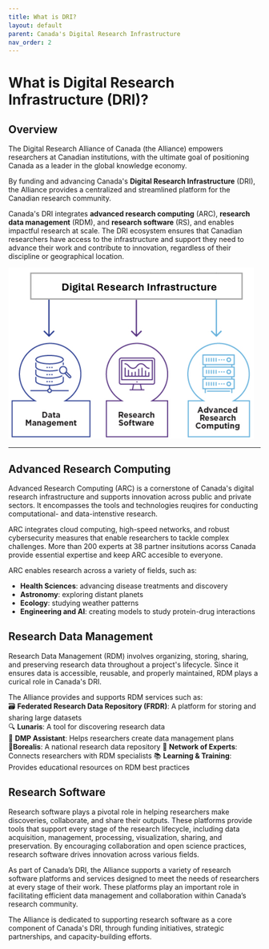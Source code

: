 ```yaml
---
title: What is DRI?  
layout: default
parent: Canada's Digital Research Infrastructure 
nav_order: 2
---
```


# What is Digital Research Infrastructure (DRI)? 

## Overview 
The Digital Research Alliance of Canada (the Alliance) empowers researchers at Canadian institutions, with the ultimate goal of positioning Canada as a leader in the global knowledge economy. 

By funding and advancing Canada's **Digital Research Infrastructure** (DRI), the Alliance provides a centralized and streamlined platform for the Canadian research community. 

Canada's DRI integrates **advanced research computing** (ARC), **research data management** (RDM), and **research software** (RS), and enables impactful research at scale. The DRI ecosystem ensures that Canadian researchers have access to the infrastructure and support they need to advance their work and contribute to innovation, regardless of their discipline or geographical location.

![DRI Overview](assets/images/dri.png)


---

## Advanced Research Computing 

Advanced Research Computing (ARC) is a cornerstone of Canada's digital research infrastructure and supports innovation across public and private sectors. It encompasses the tools and technologies reuqires for conducting computational- and data-intenstive research. 

ARC integrates cloud computing, high-speed networks, and robust cybersecurity measures that enable researchers to tackle complex challenges. More than 200 experts at 38 partner insitutions acorss Canada provide essential expertise and keep ARC accesible to everyone.  

ARC enables research across a variety of fields, such as: 
* **Health Sciences**: advancing disease treatments and discovery 
* **Astronomy**: exploring distant planets 
* **Ecology**: studying weather patterns  
* **Engineering and AI**: creating models to study protein-drug interactions  
 

## Research Data Management 

Research Data Management (RDM) involves organizing, storing, sharing, and preserving research data throughout a project's lifecycle. Since it ensures data is accessible, reusable, and properly maintained, RDM plays a curical role in Canada's DRI.  

The Alliance provides and supports RDM services such as:  
🗃️ **Federated Research Data Repository (FRDR)**: A platform for storing and sharing large datasets  
🔍 **Lunaris**: A tool for discovering research data  
📝 **DMP Assistant**: Helps researchers create data   management plans  
🌌**Borealis**: A national research data repository
🤝 **Network of Experts**: Connects researchers with RDM specialists
📚 **Learning & Training**: Provides educational resources on RDM best practices  


## Research Software 
Research software plays a pivotal role in helping researchers make discoveries, collaborate, and share their outputs.   These platforms provide tools that support every stage of the research lifecycle, including data acquisition, management, processing, visualization, sharing, and preservation. By encouraging collaboration and open science practices, research software drives innovation across various fields.

As part of Canada’s DRI, the Alliance supports a variety of research software platforms and services designed to meet the needs of researchers at every stage of their work. These platforms play an  important role in facilitating efficient data management and collaboration within Canada’s research community. 

The Alliance is dedicated to supporting research software as a core component of Canada's DRI, through funding initiatives, strategic partnerships, and capacity-building efforts.
